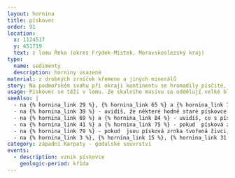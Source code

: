 ```yaml
---
layout: hornina
title: pískovec
order: 91
location:
  x: 1124517
  y: 451719
  text: z lomu Řeka (okres Frýdek-Místek, Moravskoslezský kraj)
type:
  name: sedimenty
  description: horniny usazené
material: z drobných zrníček křemene a jiných minerálů
story: Na podmořském svahu při okraji kontinentu se hromadily písčité, štěrkovité a jílovité sedimenty. Usazeniny byly nestabilní a často sklouzávaly po svahu dolu jako podmořské "laviny" - turbiditní proudy. Po každé takové podmořské "lavině" zůstala na úpatí svahu vrstva písku. V období klidu mezi dvěma "lavinami" se ukládaly vrstvy jílovitých sedimentů, které jednotlivé laviny oddělují.
usage: Pískovec se těží v lomu. Ze skalního masivu se oddělují velké bloky bez použití trhavin, aby se nepoškodily. Vylomené bloky se dále štípou nebo řežou na kvádry a desky. Desky se používají nejčastěji na dlažbu.
seeAlso: |
  - na {% hornina_link 29 %}, {% hornina_link 65 %} a {% hornina_link 76 %} - uvidíš, že pískovce vznikaly i na jiných místech a v jiných obdobích a že mohou vypadat různě 
  - na {% hornina_link 39 %} - uvidíš, že některé hodně staré pískovce mohou být tvrdší než žula
  - na {% hornina_link 69 %} a {% hornina_link 84 %} - uvidíš, co s pískovcem udělá metamorfóza
  - na {% hornina_link 41 %} a {% hornina_link 75 %} - pokud  písková zrnka vznikla z úlomků starších  hornin, nehovoříme o pískovci, ale o drobě
  - na {% hornina_link 79 %} - pokud  jsou písková zrnka tvořená živci, nehovoříme o pískovci, ale o arkóze
  - na {% hornina_link 3 %}, {% hornina_link 15 %}, {% hornina_link 31 %}, {% hornina_link 43 %} a  {% hornina_link 93 %} - pokud hornina obsahuje více než 25 % ůlomků větších než 2 mm, není to pískovec, ale slepenec
category: západní Karpaty - godulské souvrství
events:
  - description: vznik pískovce
    geologic-period: křída
---
```


